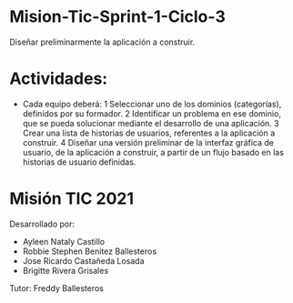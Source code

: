 # Mision-Tic-Sprint-1-Ciclo-3
Diseñar preliminarmente la aplicación a construir.

# **Actividades:**

  - Cada equipo deberá: 
 1 Seleccionar uno de los dominios (categorías), definidos por su formador.
 2 Identificar un problema en ese dominio, que se pueda solucionar mediante el desarrollo de una aplicación.
 3 Crear una lista de historias de usuarios, referentes a la aplicación a construir.
 4 Diseñar una versión preliminar de la interfaz gráfica de usuario, de la aplicación a construir, a partir de un flujo basado en las historias de usuario definidas.

# **Misión TIC 2021**
Desarrollado por:
  - Ayleen Nataly Castillo
  - Robbie Stephen Benitez Ballesteros
  - Jose Ricardo Castañeda Losada
  - Brigitte Rivera Grisales

  
  Tutor:
  Freddy Ballesteros
